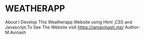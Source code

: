 # WEATHERAPP
About I Develop This Weatherapp Website using Html ,CSS and Javascript.To See The Website visit https://iamavinash.me/
Author- M.Avinash
